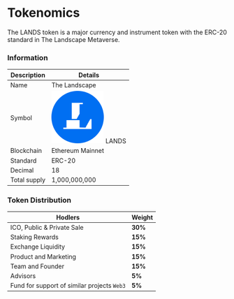 # Tokenomics

The LANDS token is a major currency and instrument token with the ERC-20 standard in The Landscape Metaverse.

### **Information** <a href="#token-information" id="token-information"></a>

| Description   | Details                                                                |
| ------------- | ---------------------------------------------------------------------- |
| Name          | The Landscape                                                          |
| Symbol        | <img src="../.gitbook/assets/lands.png" alt="" data-size="line"> LANDS |
| Blockchain    | Ethereum Mainnet                                                       |
| Standard      | ERC-20                                                                 |
| Decimal       | 18                                                                     |
| Total supply  | 1,000,000,000                                                          |

### Token Distribution

| Hodlers                                     | Weight  |
| ------------------------------------------- | ------- |
| ICO, Public & Private Sale                  | **30%** |
| Staking Rewards                             | **15%** |
| Exchange Liquidity                          | **15%** |
| Product and Marketing                       | **15%** |
| Team and Founder                            | **15%** |
| Advisors                                    | **5%**  |
| Fund for support of similar projects `Web3` | **5%**  |
